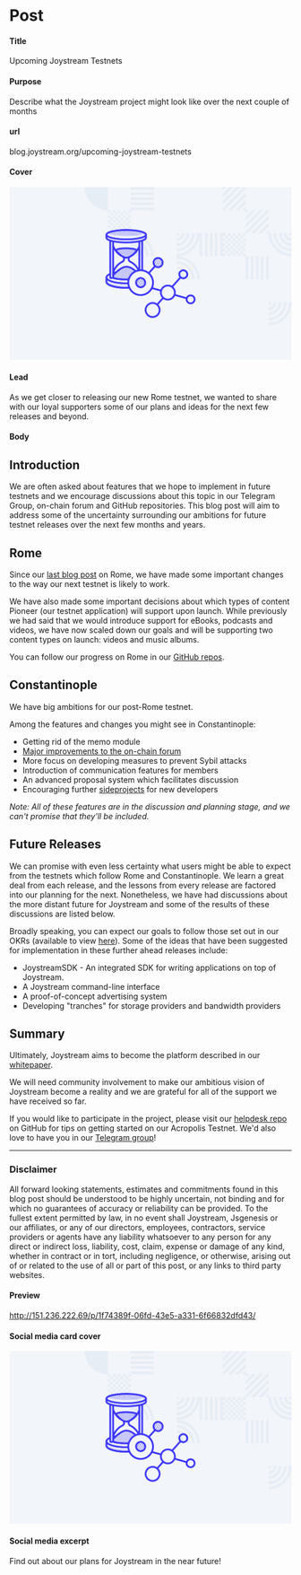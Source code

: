 # Post

#### Title

Upcoming Joystream Testnets

#### Purpose

Describe what the Joystream project might look like over the next couple of months

#### url

blog.joystream.org/upcoming-joystream-testnets

#### Cover

<p align="center"><img src="upcoming-joystream-testnets.png"></p>

#### Lead

As we get closer to releasing our new Rome testnet, we wanted to share with our loyal supporters some of our plans and ideas for the next few releases and beyond.

#### Body

## Introduction

We are often asked about features that we hope to implement in future testnets and we encourage discussions about this topic in our Telegram Group, on-chain forum and GitHub repositories. This blog post will aim to address some of the uncertainty surrounding our ambitions for future testnet releases over the next few months and years.

## Rome

Since our [last blog post](http://151.236.222.69/announcing-rome) on Rome, we have made some important changes to the way our next testnet is likely to work.

We have also made some important decisions about which types of content Pioneer (our testnet application) will support upon launch. While previously we had said that we would introduce support for eBooks, podcasts and videos, we have now scaled down our goals and will be supporting two content types on launch: videos and music albums.

You can follow our progress on Rome in our [GitHub repos](https://github.com/joystream).

## Constantinople
We have big ambitions for our post-Rome testnet.

Among the features and changes you might see in Constantinople:
- Getting rid of the memo module
- [Major improvements to the on-chain forum](https://github.com/Joystream/joystream/issues/150)
- More focus on developing measures to prevent Sybil attacks
- Introduction of communication features for members
- An advanced proposal system which facilitates discussion
- Encouraging further [sideprojects](https://github.com/Joystream/joystream/issues?q=is%3Aopen+is%3Aissue+label%3A%22side+project%22) for new developers

<i>Note: All of these features are in the discussion and planning stage, and we can't promise that they'll be included.</i>

## Future Releases
We can promise with even less certainty what users might be able to expect from the testnets which follow Rome and Constantinople. We learn a great deal from each release, and the lessons from every release are factored into our planning for the next. Nonetheless, we have had discussions about the more distant future for Joystream and some of the results of these discussions are listed below.

Broadly speaking, you can expect our goals to follow those set out in our OKRs (available to view [here](https://github.com/Joystream/joystream/tree/master/okrs)).
Some of the ideas that have been suggested for implementation in these further ahead releases include:

- JoystreamSDK - An integrated SDK for writing applications on top of Joystream.
- A Joystream command-line interface
- A proof-of-concept advertising system
- Developing "tranches" for storage providers and bandwidth providers

## Summary
Ultimately, Joystream aims to become the platform described in our [whitepaper](https://github.com/Joystream/whitepaper/blob/master/paper.pdf). 

We will need community involvement to make our ambitious vision of Joystream become a reality and we are grateful for all of the support we have received so far.

If you would like to participate in the project, please visit our [helpdesk repo](https://github.com/Joystream/helpdesk) on GitHub for tips on getting started on our Acropolis Testnet. We'd also love to have you in our [Telegram group](https://t.me/JoyStreamOfficial)!

---

### Disclaimer
All forward looking statements, estimates and commitments found in this blog post should be understood to be highly uncertain, not binding and for which no guarantees of accuracy or reliability can be provided. To the fullest extent permitted by law, in no event shall Joystream, Jsgenesis or our affiliates, or any of our directors, employees, contractors,  service providers or agents have any liability whatsoever to any person  for any direct or indirect loss, liability, cost, claim, expense or  damage of any kind, whether in contract or in tort, including negligence, or otherwise, arising out of or related to the use of all or  part of this post, or any links to third party websites.

#### Preview

http://151.236.222.69/p/1f74389f-06fd-43e5-a331-6f66832dfd43/

#### Social media card cover

<p align="center"><img src="upcoming-joystream-testnets.png"></p>

#### Social media excerpt

Find out about our plans for Joystream in the near future!
